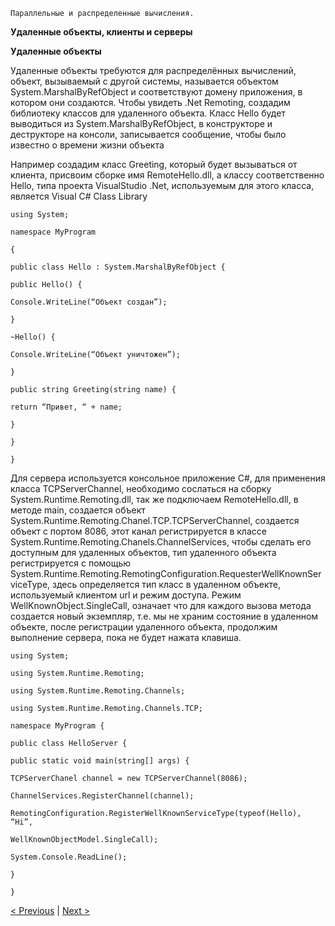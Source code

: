 ```
Параллельные и распределенные вычисления.
```
**Удаленные объекты, клиенты и серверы**

**Удаленные объекты**

Удаленные объекты требуются для распределённых вычислений, объект, вызываемый с другой
системы, называется объектом System.MarshalByRefObject и соответствуют домену приложения, в
котором они создаются. Чтобы увидеть .Net Remoting, создадим библиотеку классов для
удаленного объекта. Класс Hello будет выводиться из System.MarshalByRefObject, в конструкторе и
деструкторе на консоли, записывается сообщение, чтобы было известно о времени жизни объекта

Например создадим класс Greeting, который будет вызываться от клиента, присвоим сборке имя
RemoteHello.dll, а классу соответственно Hello, типа проекта VisualStudio .Net, используемым для
этого класса, является Visual C# Class Library

```
using System;

namespace MyProgram

{

public class Hello : System.MarshalByRefObject {

public Hello() {

Console.WriteLine(“Объект создан”);

}

~Hello() {

Console.WriteLine(“Объект уничтожен”);

}

public string Greeting(string name) {

return “Привет, “ + name;

}

}

}
```
Для сервера используется консольное приложение C#, для применения класса TCPServerChannel,
необходимо сослаться на сборку System.Runtime.Remoting.dll, так же подключаем RemoteHello.dll,
в методе main, создается объект System.Runtime.Remoting.Chanel.TCP.TCPServerChannel, создается
объект с портом 8086, этот канал регистрируется в классе
System.Runtime.Remoting.Chanels.ChannelServices, чтобы сделать его доступным для удаленных
объектов, тип удаленного объекта регистрируется с помощью
System.Runtime.Remoting.RemotingConfiguration.RequesterWellKnownServiceType, здесь
определяется тип класс в удаленном объекте, используемый клиентом url и режим доступа.
Режим WellKnownObject.SingleCall, означает что для каждого вызова метода создается новый
экземпляр, т.е. мы не храним состояние в удаленном объекте, после регистрации удаленного
объекта, продолжим выполнение сервера, пока не будет нажата клавиша.

```
using System;

using System.Runtime.Remoting;

using System.Runtime.Remoting.Channels;

using System.Runtime.Remoting.Channels.TCP;

namespace MyProgram {

public class HelloServer {

public static void main(string[] args) {

TCPServerChanel channel = new TCPServerChannel(8086);

ChannelServices.RegisterChannel(channel);

RemotingConfiguration.RegisterWellKnownServiceType(typeof(Hello), “Hi”,

WellKnownObjectModel.SingleCall);

System.Console.ReadLine();

}

}
```

[< Previous](7.md) | [Next >](9.md)
